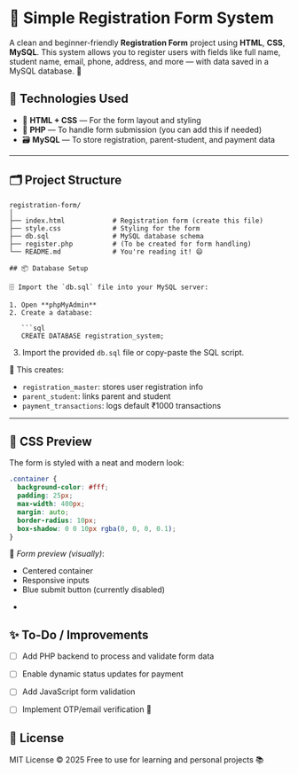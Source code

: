 
# 📝 Simple Registration Form System

A clean and beginner-friendly **Registration Form** project using **HTML**, **CSS**, **MySQL**. This system allows you to register users with fields like full name, student name, email, phone, address, and more — with data saved in a MySQL database. 🚀

## 🧰 Technologies Used

* 🎨 **HTML + CSS** — For the form layout and styling
* 🐘 **PHP** — To handle form submission (you can add this if needed)
* 🗃️ **MySQL** — To store registration, parent-student, and payment data

---

## 🗂️ Project Structure

```
registration-form/
│
├── index.html            # Registration form (create this file)
├── style.css             # Styling for the form
├── db.sql                # MySQL database schema
├── register.php          # (To be created for form handling)
└── README.md             # You're reading it! 😄

## 📦 Database Setup

🗄️ Import the `db.sql` file into your MySQL server:

1. Open **phpMyAdmin**
2. Create a database:

   ```sql
   CREATE DATABASE registration_system;
   ```
3. Import the provided `db.sql` file or copy-paste the SQL script.

🔧 This creates:

* `registration_master`: stores user registration info
* `parent_student`: links parent and student
* `payment_transactions`: logs default ₹1000 transactions

---

## 🎨 CSS Preview

The form is styled with a neat and modern look:

```css
.container {
  background-color: #fff;
  padding: 25px;
  max-width: 400px;
  margin: auto;
  border-radius: 10px;
  box-shadow: 0 0 10px rgba(0, 0, 0, 0.1);
}
```

👀 *Form preview (visually)*:

* Centered container
* Responsive inputs
* Blue submit button (currently disabled)

-

## ✨ To-Do / Improvements

* [ ] Add PHP backend to process and validate form data
* [ ] Enable dynamic status updates for payment
* [ ] Add JavaScript form validation
* [ ] Implement OTP/email verification 🔐


## 📄 License

MIT License © 2025
Free to use for learning and personal projects 📚
